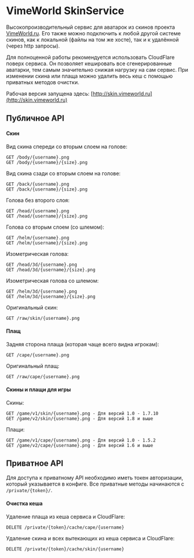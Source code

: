 VimeWorld SkinService
====================
Высокопроизводительный сервис для аватарок из скинов проекта [VimeWorld.ru](http://vimeworld.ru). Его также можно подключить к любой другой системе скинов, как к локальной (файлы на том же хосте), так и к удалённой (через http запросы).

Для полноценной работы рекомендуется использовать CloudFlare поверх сервиса. Он позволяет кешировать все сгенерированные аватарки, тем самым значительно снижая нагрузку на сам сервис. При изменении скина или плаща можно удалить весь кеш с помощью приватных методов очистки.

Рабочая версия запущена здесь: [http://skin.vimeworld.ru](http://skin.vimeworld.ru)

## Публичное API ##
#### Скин ####
Вид скина спереди со вторым слоем на голове:
```
GET /body/{username}.png
GET /body/{username}/{size}.png
```
Вид скина сзади со вторым слоем на голове:
```
GET /back/{username}.png
GET /back/{username}/{size}.png
```
Голова без второго слоя:
```
GET /head/{username}.png
GET /head/{username}/{size}.png
```
Голова со вторым слоем (со шлемом):
```
GET /helm/{username}.png
GET /helm/{username}/{size}.png
```
Изометрическая голова:
```
GET /head/3d/{username}.png
GET /head/3d/{username}/{size}.png
```
Изометрическая голова со шлемом:
```
GET /helm/3d/{username}.png
GET /helm/3d/{username}/{size}.png
```
Оригинальный скин:
```
GET /raw/skin/{username}.png
```

#### Плащ ####
Задняя сторона плаща (которая чаще всего видна игрокам):
```
GET /cape/{username}.png
```
Оригинальный плащ:
```
GET /raw/cape/{username}.png
```

#### Скины и плащи для игры ####
Скины:
```
GET /game/v1/skin/{username}.png - Для версий 1.0 - 1.7.10
GET /game/v2/skin/{username}.png - Для версий 1.8 и выше
```
Плащи:
```
GET /game/v1/cape/{username}.png - Для версий 1.0 - 1.5.2
GET /game/v2/cape/{username}.png - Для версий 1.6 и выше
```


## Приватное API ##
Для доступа к приватному API необходимо иметь токен авторизации, который указывается в конфиге. Все приватные методы начинаются с `/private/{token}/`.
#### Очистка кеша ####
Удаление плаща из кеша сервиса и CloudFlare:
```
DELETE /private/{token}/cache/cape/{username}
```
Удаление скина и всех вытекающих из кеша сервиса и CloudFlare:
```
DELETE /private/{token}/cache/skin/{username}
```
